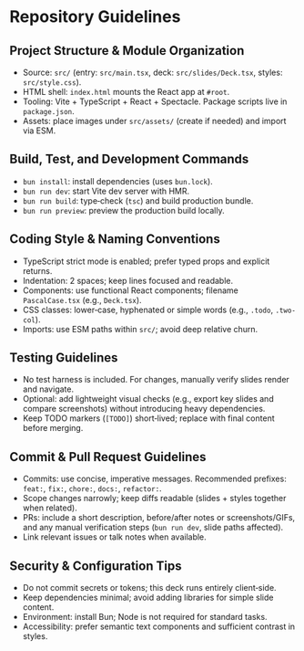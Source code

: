 # Repository Guidelines

## Project Structure & Module Organization
- Source: `src/` (entry: `src/main.tsx`, deck: `src/slides/Deck.tsx`, styles: `src/style.css`).
- HTML shell: `index.html` mounts the React app at `#root`.
- Tooling: Vite + TypeScript + React + Spectacle. Package scripts live in `package.json`.
- Assets: place images under `src/assets/` (create if needed) and import via ESM.

## Build, Test, and Development Commands
- `bun install`: install dependencies (uses `bun.lock`).
- `bun run dev`: start Vite dev server with HMR.
- `bun run build`: type‑check (`tsc`) and build production bundle.
- `bun run preview`: preview the production build locally.

## Coding Style & Naming Conventions
- TypeScript strict mode is enabled; prefer typed props and explicit returns.
- Indentation: 2 spaces; keep lines focused and readable.
- Components: use functional React components; filename `PascalCase.tsx` (e.g., `Deck.tsx`).
- CSS classes: lower‑case, hyphenated or simple words (e.g., `.todo`, `.two-col`).
- Imports: use ESM paths within `src/`; avoid deep relative churn.

## Testing Guidelines
- No test harness is included. For changes, manually verify slides render and navigate.
- Optional: add lightweight visual checks (e.g., export key slides and compare screenshots) without introducing heavy dependencies.
- Keep TODO markers (`[TODO]`) short‑lived; replace with final content before merging.

## Commit & Pull Request Guidelines
- Commits: use concise, imperative messages. Recommended prefixes: `feat:`, `fix:`, `chore:`, `docs:`, `refactor:`.
- Scope changes narrowly; keep diffs readable (slides + styles together when related).
- PRs: include a short description, before/after notes or screenshots/GIFs, and any manual verification steps (`bun run dev`, slide paths affected).
- Link relevant issues or talk notes when available.

## Security & Configuration Tips
- Do not commit secrets or tokens; this deck runs entirely client‑side.
- Keep dependencies minimal; avoid adding libraries for simple slide content.
- Environment: install Bun; Node is not required for standard tasks.
- Accessibility: prefer semantic text components and sufficient contrast in styles.

